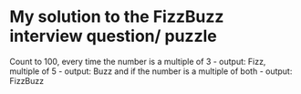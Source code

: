 # My solution to the FizzBuzz interview question/ puzzle

Count to 100, every time the number is a
multiple of 3 - output: Fizz,
multiple of 5 - output: Buzz
and if the number is a multiple of both - output: FizzBuzz

